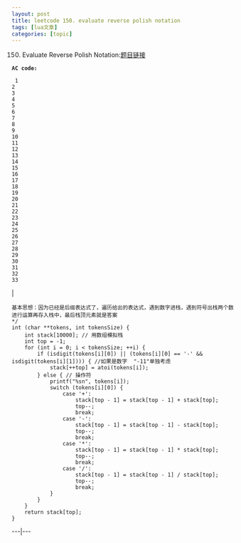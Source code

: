 ```yaml
---
layout: post
title: leetcode 150. evaluate reverse polish notation 
tags: [lua文章]
categories: [topic]
---
```

  

  150. Evaluate Reverse Polish Notation:[题目链接](https://leetcode.com/problems/evaluate-reverse-polish-notation/)

**`AC code:`**  

    
    
     1  
    2  
    3  
    4  
    5  
    6  
    7  
    8  
    9  
    10  
    11  
    12  
    13  
    14  
    15  
    16  
    17  
    18  
    19  
    20  
    21  
    22  
    23  
    24  
    25  
    26  
    27  
    28  
    29  
    30  
    31  
    32  
    33  
    

|

    
    
      
    基本思想：因为已经是后缀表达式了，遍历给出的表达式，遇到数字进栈，遇到符号出栈两个数进行运算再存入栈中，最后栈顶元素就是答案  
    */  
    int (char **tokens, int tokensSize) {  
        int stack[10000]; // 用数组模拟栈  
        int top = -1;  
        for (int i = 0; i < tokensSize; ++i) {  
            if (isdigit(tokens[i][0]) || (tokens[i][0] == '-' && isdigit(tokens[i][1]))) { //如果是数字  "-11"单独考虑  
                stack[++top] = atoi(tokens[i]);  
            } else { // 操作符  
                printf("%sn", tokens[i]);  
                switch (tokens[i][0]) {  
                    case '+':  
                        stack[top - 1] = stack[top - 1] + stack[top];  
                        top--;  
                        break;  
                    case '-':  
                        stack[top - 1] = stack[top - 1] - stack[top];  
                        top--;  
                        break;  
                    case '*':  
                        stack[top - 1] = stack[top - 1] * stack[top];  
                        top--;  
                        break;  
                    case '/':  
                        stack[top - 1] = stack[top - 1] / stack[top];  
                        top--;  
                        break;  
                }  
            }  
        }  
        return stack[top];  
    }  
      
  
---|---